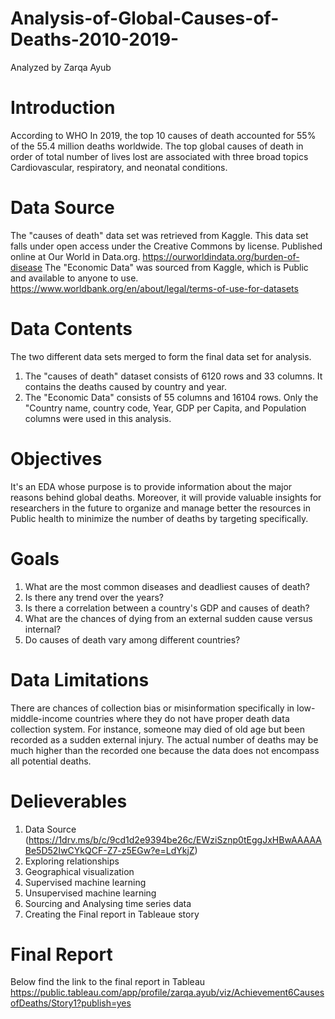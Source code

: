 # Analysis-of-Global-Causes-of-Deaths-2010-2019-
Analyzed by Zarqa Ayub
# Introduction
According to WHO In 2019, the top 10 causes of death accounted for 55% of the 55.4 million deaths worldwide. The top global causes of death in order of total number of lives lost are associated with three broad topics Cardiovascular, respiratory, and neonatal conditions.
# Data Source
The "causes of death" data set was retrieved from Kaggle. This data set falls under open access under the Creative Commons by license. Published online at Our World in Data.org. https://ourworldindata.org/burden-of-disease
The "Economic Data" was sourced from Kaggle, which is Public and available to anyone to use. https://www.worldbank.org/en/about/legal/terms-of-use-for-datasets
# Data Contents
The two different data sets merged to form the final data set for analysis.
1. The "causes of death" dataset consists of 6120 rows and 33 columns. It contains the deaths caused by country and year.
2. The "Economic Data" consists of 55 columns and 16104 rows. Only the "Country name, country code, Year, GDP per Capita, and Population columns were used in this analysis. 
# Objectives
It's an EDA whose purpose is to provide information about the major reasons behind global deaths. Moreover, it will provide valuable insights for researchers in the future to organize and manage better the resources in Public health to minimize the number of deaths by targeting specifically.
# Goals
1. What are the most common diseases and deadliest causes of death?
2. Is there any trend over the years?
3. Is there a correlation between a country's GDP and causes of death?
4. What are the chances of dying from an external sudden cause versus internal?
5. Do causes of death vary among different countries?
# Data Limitations
There are chances of collection bias or misinformation specifically in low-middle-income countries where they do not have proper death data collection system. For instance, someone may died of old age but been recorded as a sudden external injury. The actual number of deaths may be much higher than the recorded one because the data does not encompass all potential deaths.
# Delieverables
1. Data Source (https://1drv.ms/b/c/9cd1d2e9394be26c/EWziSznp0tEggJxHBwAAAAABe5D52IwCYkQCF-Z7-z5EGw?e=LdYkjZ)
2. Exploring relationships
3. Geographical visualization
4. Supervised machine learning
5.  Unsupervised machine learning
6.  Sourcing and Analysing time series data
7.  Creating the Final report in Tableaue story
# Final Report 
Below find the link to the final report in Tableau
https://public.tableau.com/app/profile/zarqa.ayub/viz/Achievement6CausesofDeaths/Story1?publish=yes
